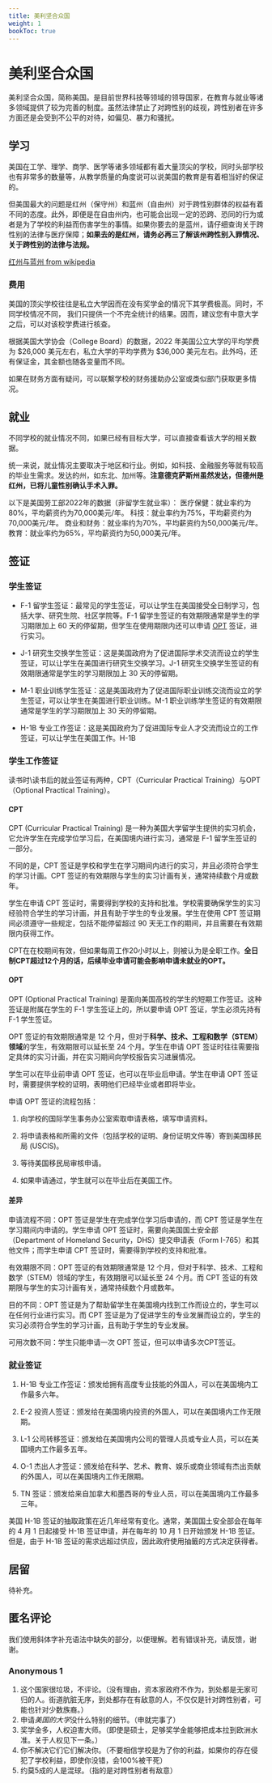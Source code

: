 ```yaml
---
title: 美利坚合众国
weight: 1
bookToc: true
---
```


# 美利坚合众国

美利坚合众国，简称美国。是目前世界科技等领域的领导国家，在教育与就业等诸多领域提供了较为完善的制度。虽然法律禁止了对跨性别的歧视，跨性别者在许多方面还是会受到不公平的对待，如偏见、暴力和骚扰。

## 学习
美国在工学、理学、商学、医学等诸多领域都有着大量顶尖的学校，同时头部学校也有非常多的数量等，从教学质量的角度说可以说美国的教育是有着相当好的保证的。

但美国最大的问题是红州（保守州）和蓝州（自由州）对于跨性别群体的权益有着不同的态度。此外，即便是在自由州内，也可能会出现一定的恐跨、恐同的行为或者是为了学校的利益而伤害学生的事情。如果你要去的是蓝州，请仔细查询关于跨性别的法律与医疗保障；**如果去的是红州，请务必再三了解该州跨性别入罪情况、关于跨性别的法律与法规。**

[红州与蓝州 from wikipedia](https://zh.wikipedia.org/zh-cn/%E7%B4%85%E5%B7%9E%E8%88%87%E8%97%8D%E5%B7%9E)

### 费用

美国的顶尖学校往往是私立大学因而在没有奖学金的情况下其学费极高。同时，不同学校情况不同， 我们只提供一个不完全统计的结果。因而，建议您有中意大学之后，可以对该校学费进行核查。

根据美国大学协会（College Board）的数据，2022 年美国公立大学的平均学费为 $26,000 美元左右，私立大学的平均学费为 $36,000 美元左右。此外吗，还有保证金，其金额也随各变量而不同。

如果在财务方面有疑问，可以联繫学校的财务援助办公室或类似部门获取更多情况。

## 就业

不同学校的就业情况不同，如果已经有目标大学，可以直接查看该大学的相关数据。

统一来说，就业情况主要取决于地区和行业。例如，如科技、金融服务等就有较高的毕业生需求。发达的州，如东北、加州等。**注意德克萨斯州虽然发达，但德州是红州，已将儿童性别确认手术入罪。**

以下是美国劳工部2022年的数据（非留学生就业率）：
医疗保健：就业率约为80%，平均薪资约为70,000美元/年。
科技：就业率约为75%，平均薪资约为70,000美元/年。
商业和财务：就业率约为70%，平均薪资约为50,000美元/年。
教育：就业率约为65%，平均薪资约为50,000美元/年。

## 签证

### 学生签证

- F-1 留学生签证：最常见的学生签证，可以让学生在美国接受全日制学习，包括大学、研究生院、社区学院等。F-1 留学生签证的有效期限通常是学生的学习期限加上 60 天的停留期，但学生在使用期限内还可以申请 [OPT](#opt) 签证，进行实习。

- J-1 研究生交换学生签证：这是美国政府为了促进国际学术交流而设立的学生签证，可以让学生在美国进行研究生交换学习。J-1 研究生交换学生签证的有效期限通常是学生的学习期限加上 30 天的停留期。

- M-1 职业训练学生签证：这是美国政府为了促进国际职业训练交流而设立的学生签证，可以让学生在美国进行职业训练。M-1 职业训练学生签证的有效期限通常是学生的学习期限加上 30 天的停留期。

- H-1B 专业工作签证：这是美国政府为了促进国际专业人才交流而设立的工作签证，可以让学生在美国工作。H-1B

### 学生工作签证

读书时\读书后的就业签证有两种，CPT（Curricular Practical Training）与OPT（Optional Practical Training）。

#### CPT

CPT (Curricular Practical Training) 是一种为美国大学留学生提供的实习机会，它允许学生在完成学位学习后，在美国境内进行实习，通常是 F-1 留学生签证的一部分。

不同的是，CPT 签证是学校和学生在学习期间内进行的实习，并且必须符合学生的学习计画。CPT 签证的有效期限与学生的实习计画有关，通常持续数个月或数年。

学生在申请 CPT 签证时，需要得到学校的支持和批准。学校需要确保学生的实习经验符合学生的学习计画，并且有助于学生的专业发展。学生在使用 CPT 签证期间必须遵守一些规定，包括不能停留超过 90 天无工作的期间，并且需要在有效期限内获得工作。

CPT在在校期间有效，但如果每周工作20小时以上，则被认为是全职工作。**全日制CPT超过12个月的话，后续毕业申请可能会影响申请未就业的OPT。**

#### OPT

OPT (Optional Practical Training) 是面向美国高校的学生的短期工作签证。这种签证是附属在学生的 F-1 学生签证上的，所以要申请 OPT 签证，学生必须先持有 F-1 学生签证。

OPT 签证的有效期限通常是 12 个月，但对于**科学、技术、工程和数学（STEM）领域**的学生，有效期限可以延长至 24 个月。学生在申请 OPT 签证时往往需要指定具体的实习计画，并在实习期间向学校报告实习进展情况。

学生可以在毕业前申请 OPT 签证，也可以在毕业后申请。学生在申请 OPT 签证时，需要提供学校的证明，表明他们已经毕业或者即将毕业。

申请 OPT 签证的流程包括：

1. 向学校的国际学生事务办公室索取申请表格，填写申请资料。

1. 将申请表格和所需的文件（包括学校的证明、身份证明文件等）寄到美国移民局 (USCIS)。

1. 等待美国移民局审核申请。

1. 如果申请通过，学生就可以在毕业后在美国工作。

#### 差异

申请流程不同：OPT 签证是学生在完成学位学习后申请的，而 CPT 签证是学生在学习期间内申请的。学生申请 OPT 签证时，需要向美国国土安全部（Department of Homeland Security，DHS）提交申请表（Form I-765）和其他文件；而学生申请 CPT 签证时，需要得到学校的支持和批准。

有效期限不同：OPT 签证的有效期限通常是 12 个月，但对于科学、技术、工程和数学（STEM）领域的学生，有效期限可以延长至 24 个月。而 CPT 签证的有效期限与学生的实习计画有关，通常持续数个月或数年。

目的不同：OPT 签证是为了帮助留学生在美国境内找到工作而设立的，学生可以在任何行业进行实习。而 CPT 签证是为了促进学生的专业发展而设立的，学生的实习必须符合学生的学习计画，且有助于学生的专业发展。

可用次数不同：学生只能申请一次 OPT 签证，但可以申请多次CPT签证。

### 就业签证

1. H-1B 专业工作签证：颁发给拥有高度专业技能的外国人，可以在美国境内工作最多六年。

1. E-2 投资人签证：颁发给在美国境内投资的外国人，可以在美国境内工作无限期。

1. L-1 公司转移签证：颁发给在美国境内公司的管理人员或专业人员，可以在美国境内工作最多五年。

1. O-1 杰出人才签证：颁发给在科学、艺术、教育、娱乐或商业领域有杰出贡献的外国人，可以在美国境内工作无限期。

1. TN 签证：颁发给来自加拿大和墨西哥的专业人员，可以在美国境内工作最多三年。

美国 H-1B 签证的抽取政策在近几年经常有变化。通常，美国国土安全部会在每年的 4 月 1 日起接受 H-1B 签证申请，并在每年的 10 月 1 日开始颁发 H-1B 签证。但是，由于 H-1B 签证的需求远超过供应，因此政府使用抽籤的方式决定获得者。



## 居留

待补充。


## 匿名评论

我们使用斜体字补充语法中缺失的部分，以便理解。若有错误补充，请反馈，谢谢。

### Anonymous 1

1. 这个国家很垃圾，不评论。（没有理由，资本家政府不作为，到处都是无家可归的人。街道肮脏无序，到处都存在有敌意的人，不仅仅是针对跨性别者，可能也针对少数族裔。）
1. 申请*美国的大学*没什么特别的细节。（申就完事了）
1. 奖学金多，人权迫害大师。（即使是硕士，足够奖学金能够把成本拉到欧洲水准。关于人权见下一条。）
2. 你不解决它们它们解决你。（不要相信学校是为了你的利益，如果你的存在侵犯了学校利益，即使你没错，会100%被干死）
3. 约莫5成的人是混球。（指的是对跨性别者有敌意）